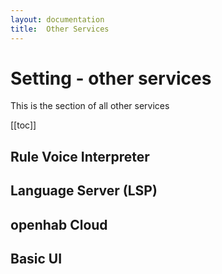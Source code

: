 ```yaml
---
layout: documentation
title:  Other Services
---
```


# Setting - other services

This is the section of all other services

  [[toc]]

## Rule Voice Interpreter

## Language Server (LSP)

## openhab Cloud

## Basic UI
